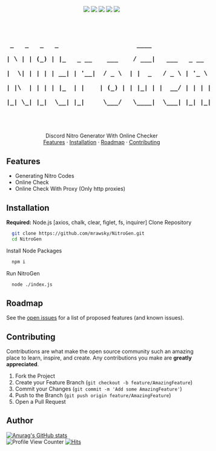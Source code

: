 <p align="center">
<img src=https://img.shields.io/github/stars/mrawsky/NitroGen?style=?style=for-the-badge&color=blue />
<img src=https://img.shields.io/github/forks/mrawsky/NitroGen?style=?style=for-the-badge&color=blue />
<img src=https://img.shields.io/github/issues/mrawsky/NitroGen?style=?style=for-the-badge&color=blue />
<img src=https://img.shields.io/github/issues-pr/mrawsky/NitroGen?style=?style=for-the-badge&color=blue />
<img src=https://img.shields.io/github/downloads/mrawsky/NitroGen/total?style=?style=for-the-badge&color=blue />
<p>
<br />

<div align="center">
  <h3 align="center" style="font-family: monospace; white-space: pre;">
 _   _   _   _                     ____                 <br />
| \ | | (_) | |_   _ __    ___    / ___|   ___   _ __   <br />
|  \| | | | | __| | '__|  / _ \  | |  _   / _ \ | '_ \  <br />
| |\  | | | | |_  | |    | (_) | | |_| | |  __/ | | | | <br />
|_| \_| |_|  \__| |_|     \___/   \____|  \___| |_| |_| <br />
  </h3>
  <p align="center">
    <br />
    Discord Nitro Generator With Online Checker
    <br />
    <a href="#Features">Features</a>
    ·
    <a href="#Installation">Installation</a>
    ·
    <a href="#Roadmap">Roadmap</a>
    ·
    <a href="#Contributing">Contributing</a>
  </p>
</div>

## Features

- Generating Nitro Codes
- Online Check
- Online Check With Proxy (Only http proxies)

## Installation

**Required:** Node.js [axios, chalk, clear, figlet, fs, inquirer]
Clone Repository

```bash
  git clone https://github.com/mrawsky/NitroGen.git
  cd NitroGen
```

Install Node Packages

```bash
  npm i
```

Run NitroGen

```bash
  node ./index.js
```

## Roadmap

See the <a href="https://github.com/mrawsky/NitroGen/issues">open issues</a> for a list of proposed features (and known issues).

## Contributing

Contributions are what make the open source community such an amazing place to learn, inspire, and create. Any contributions you make are **greatly appreciated**.
1. Fork the Project
2. Create your Feature Branch (`git checkout -b feature/AmazingFeature`)
3. Commit your Changes (`git commit -m 'Add some AmazingFeature'`)
4. Push to the Branch (`git push origin feature/AmazingFeature`)
5. Open a Pull Request

## Author

[![Anurag's GitHub stats](https://github-readme-stats.vercel.app/api?username=mrawsky)](https://github.com/anuraghazra/github-readme-stats)
<br/>
![Profile View Counter](https://komarev.com/ghpvc/?username=mrawsky)
[![Hits](https://hits.seeyoufarm.com/api/count/incr/badge.svg?url=https%3A%2F%2Fgithub.com%2Fmrawsky%2FNitroGen&count_bg=%230879BA&title_bg=%234E4E4E&icon=&icon_color=%23E7E7E7&title=hits&edge_flat=true)](https://hits.seeyoufarm.com)